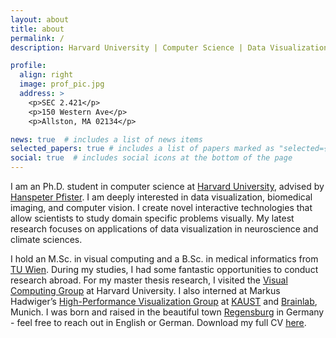 ```yaml
---
layout: about
title: about
permalink: /
description: Harvard University | Computer Science | Data Visualization

profile:
  align: right
  image: prof_pic.jpg
  address: >
    <p>SEC 2.421</p>
    <p>150 Western Ave</p>
    <p>Allston, MA 02134</p>

news: true  # includes a list of news items
selected_papers: true # includes a list of papers marked as "selected={true}"
social: true  # includes social icons at the bottom of the page
---
```


I am an Ph.D. student in computer science at [Harvard University](https://www.harvard.edu/), advised by [Hanspeter Pfister](https://en.wikipedia.org/wiki/Hanspeter_Pfister).
I am deeply interested in data visualization, biomedical imaging, and computer vision. I create novel interactive technologies that allow scientists to study domain specific problems visually.
My latest research focuses on applications of data visualization in neuroscience and climate sciences.


I hold an M.Sc. in visual computing and a B.Sc. in medical informatics from [TU Wien](https://www.tuwien.at/en/). During my studies, I had some fantastic opportunities to conduct research abroad. For my master thesis research, I visited the [Visual Computing Group](https://vcg.seas.harvard.edu/) at Harvard University. I also interned at Markus Hadwiger’s [High-Performance Visualization Group](http://vccvisualization.org/) at [KAUST](https://www.kaust.edu.sa/en) and [Brainlab](https://www.brainlab.com/), Munich.
I was born and raised in the beautiful town [Regensburg](https://en.wikipedia.org/wiki/Regensburg) in Germany - feel free to reach out in English or German.
Download my full CV [here](/assets/pdf/CV_Troidl.pdf).